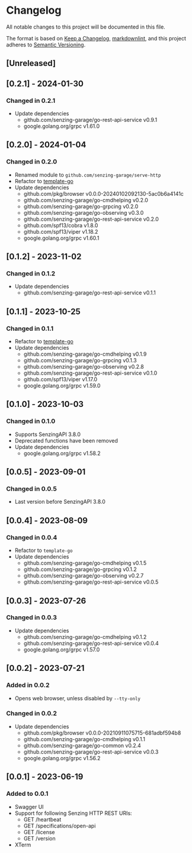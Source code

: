 # Changelog

All notable changes to this project will be documented in this file.

The format is based on [Keep a Changelog](https://keepachangelog.com/en/1.0.0/),
[markdownlint](https://dlaa.me/markdownlint/),
and this project adheres to [Semantic Versioning](https://semver.org/spec/v2.0.0.html).

## [Unreleased]

## [0.2.1] - 2024-01-30

### Changed in 0.2.1

- Update dependencies
  - github.com/senzing-garage/go-rest-api-service v0.9.1
  - google.golang.org/grpc v1.61.0

## [0.2.0] - 2024-01-04

### Changed in 0.2.0

- Renamed module to `github.com/senzing-garage/serve-http`
- Refactor to [template-go](https://github.com/senzing-garage/template-go)
- Update dependencies
  - github.com/pkg/browser v0.0.0-20240102092130-5ac0b6a4141c
  - github.com/senzing-garage/go-cmdhelping v0.2.0
  - github.com/senzing-garage/go-grpcing v0.2.0
  - github.com/senzing-garage/go-observing v0.3.0
  - github.com/senzing-garage/go-rest-api-service v0.2.0
  - github.com/spf13/cobra v1.8.0
  - github.com/spf13/viper v1.18.2
  - google.golang.org/grpc v1.60.1

## [0.1.2] - 2023-11-02

### Changed in 0.1.2

- Update dependencies
  - github.com/senzing-garage/go-rest-api-service v0.1.1

## [0.1.1] - 2023-10-25

### Changed in 0.1.1

- Refactor to [template-go](https://github.com/senzing-garage/template-go)
- Update dependencies
  - github.com/senzing-garage/go-cmdhelping v0.1.9
  - github.com/senzing-garage/go-grpcing v0.1.3
  - github.com/senzing-garage/go-observing v0.2.8
  - github.com/senzing-garage/go-rest-api-service v0.1.0
  - github.com/spf13/viper v1.17.0
  - google.golang.org/grpc v1.59.0

## [0.1.0] - 2023-10-03

### Changed in 0.1.0

- Supports SenzingAPI 3.8.0
- Deprecated functions have been removed
- Update dependencies
  - google.golang.org/grpc v1.58.2

## [0.0.5] - 2023-09-01

### Changed in 0.0.5

- Last version before SenzingAPI 3.8.0

## [0.0.4] - 2023-08-09

### Changed in 0.0.4

- Refactor to `template-go`
- Update dependencies
  - github.com/senzing-garage/go-cmdhelping v0.1.5
  - github.com/senzing-garage/go-grpcing v0.1.2
  - github.com/senzing-garage/go-observing v0.2.7
  - github.com/senzing-garage/go-rest-api-service v0.0.5

## [0.0.3] - 2023-07-26

### Changed in 0.0.3

- Update dependencies
  - github.com/senzing-garage/go-cmdhelping v0.1.2
  - github.com/senzing-garage/go-rest-api-service v0.0.4
  - google.golang.org/grpc v1.57.0

## [0.0.2] - 2023-07-21

### Added in 0.0.2

- Opens web browser, unless disabled by `--tty-only`

### Changed in 0.0.2

- Update dependencies
  - github.com/pkg/browser v0.0.0-20210911075715-681adbf594b8
  - github.com/senzing-garage/go-cmdhelping v0.1.1
  - github.com/senzing-garage/go-common v0.2.4
  - github.com/senzing-garage/go-rest-api-service v0.0.3
  - google.golang.org/grpc v1.56.2

## [0.0.1] - 2023-06-19

### Added to 0.0.1

- Swagger UI
- Support for following Senzing HTTP REST URIs:
  - GET /heartbeat
  - GET /specifications/open-api
  - GET /license
  - GET /version
- XTerm
